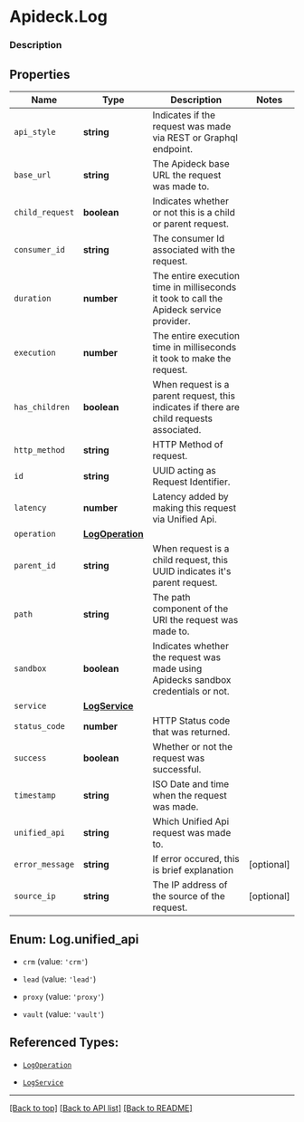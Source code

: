 # Apideck.Log

### Description

## Properties
Name | Type | Description | Notes
------------ | ------------- | ------------- | -------------
`api_style` | **string** | Indicates if the request was made via REST or Graphql endpoint. | 
`base_url` | **string** | The Apideck base URL the request was made to. | 
`child_request` | **boolean** | Indicates whether or not this is a child or parent request. | 
`consumer_id` | **string** | The consumer Id associated with the request. | 
`duration` | **number** | The entire execution time in milliseconds it took to call the Apideck service provider. | 
`execution` | **number** | The entire execution time in milliseconds it took to make the request. | 
`has_children` | **boolean** | When request is a parent request, this indicates if there are child requests associated. | 
`http_method` | **string** | HTTP Method of request. | 
`id` | **string** | UUID acting as Request Identifier. | 
`latency` | **number** | Latency added by making this request via Unified Api. | 
`operation` | [**LogOperation**](LogOperation.md) |  | 
`parent_id` | **string** | When request is a child request, this UUID indicates it\'s parent request. | 
`path` | **string** | The path component of the URI the request was made to. | 
`sandbox` | **boolean** | Indicates whether the request was made using Apidecks sandbox credentials or not. | 
`service` | [**LogService**](LogService.md) |  | 
`status_code` | **number** | HTTP Status code that was returned. | 
`success` | **boolean** | Whether or not the request was successful. | 
`timestamp` | **string** | ISO Date and time when the request was made. | 
`unified_api` | **string** | Which Unified Api request was made to. | 
`error_message` | **string** | If error occured, this is brief explanation | [optional] 
`source_ip` | **string** | The IP address of the source of the request. | [optional] 





<a name="LogUnifiedApi"></a>
## Enum: Log.unified_api


* `crm` (value: `'crm'`)

* `lead` (value: `'lead'`)

* `proxy` (value: `'proxy'`)

* `vault` (value: `'vault'`)




## Referenced Types:










* [`LogOperation`](LogOperation.md)



* [`LogService`](LogService.md)







---

[[Back to top]](#) [[Back to API list]](../../../../README.md#documentation-for-api-endpoints) [[Back to README]](../../../../README.md)


